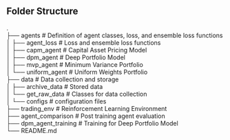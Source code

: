 ## Folder Structure  

.  
├── agents                  # Definition of agent classes, loss, and ensemble loss functions  
│   ├── agent_loss            # Loss and ensemble loss functions  
│   ├── capm_agent            # Capital Asset Pricing Model  
│   ├── dpm_agent             # Deep Portfolio Model  
│   ├── mvp_agent             # Minimum Variance Portfolio  
│   └── uniform_agent         # Uniform Weights Portfolio  
├── data                    # Data collection and storage  
│   ├── archive_data          # Stored data  
│   └── get_raw_data          # Classes for data collection  
│       └── configs             # configuration files  
├── trading_env             # Reinforcement Learning Environment  
├── agent_comparison        # Post training agent evaluation  
├── dpm_agent_training      # Training for Deep Portfolio Model  
└── README.md  
